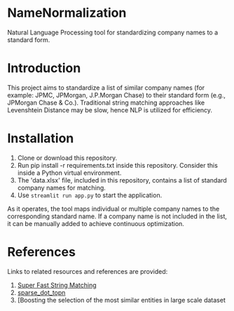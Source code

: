 # NameNormalization
Natural Language Processing tool for standardizing company names to a standard form.

# Introduction
This project aims to standardize a list of similar company names (for example: JPMC, JPMorgan, J.P.Morgan Chase) to their standard form (e.g., JPMorgan Chase & Co.). Traditional string matching approaches like Levenshtein Distance may be slow, hence NLP is utilized for efficiency.

# Installation
1. Clone or download this repository.
2. Run pip install -r requirements.txt inside this repository. Consider this inside a Python virtual environment.
3. The 'data.xlsx' file, included in this repository, contains a list of standard company names for matching.
4. Use `streamlit run app.py` to start the application.

As it operates, the tool maps individual or multiple company names to the corresponding standard name. If a company name is not included in the list, it can be manually added to achieve continuous optimization.

# References
Links to related resources and references are provided:
1. [Super Fast String Matching](https://bergvca.github.io/2017/10/14/super-fast-string-matching.html)
2. [sparse_dot_topn](https://github.com/ing-bank/sparse_dot_topn)
3. [Boosting the selection of the most similar entities in large scale dataset